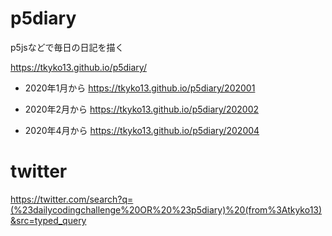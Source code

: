 # p5diary
p5jsなどで毎日の日記を描く

https://tkyko13.github.io/p5diary/

- 2020年1月から https://tkyko13.github.io/p5diary/202001
- 2020年2月から https://tkyko13.github.io/p5diary/202002

- 2020年4月から https://tkyko13.github.io/p5diary/202004

# twitter
https://twitter.com/search?q=(%23dailycodingchallenge%20OR%20%23p5diary)%20(from%3Atkyko13)&src=typed_query

